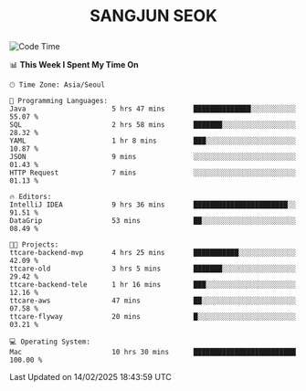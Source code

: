 <h1>
 <p align="center">
   SANGJUN SEOK
 </p>
</h1>

<!--START_SECTION:waka-->
![Code Time](http://img.shields.io/badge/Code%20Time-4%2C099%20hrs%2019%20mins-blue)

📊 **This Week I Spent My Time On** 

```text
🕑︎ Time Zone: Asia/Seoul

💬 Programming Languages: 
Java                     5 hrs 47 mins       ██████████████░░░░░░░░░░░   55.07 % 
SQL                      2 hrs 58 mins       ███████░░░░░░░░░░░░░░░░░░   28.32 % 
YAML                     1 hr 8 mins         ███░░░░░░░░░░░░░░░░░░░░░░   10.87 % 
JSON                     9 mins              ░░░░░░░░░░░░░░░░░░░░░░░░░   01.43 % 
HTTP Request             7 mins              ░░░░░░░░░░░░░░░░░░░░░░░░░   01.13 % 

🔥 Editors: 
IntelliJ IDEA            9 hrs 36 mins       ███████████████████████░░   91.51 % 
DataGrip                 53 mins             ██░░░░░░░░░░░░░░░░░░░░░░░   08.49 % 

🐱‍💻 Projects: 
ttcare-backend-mvp       4 hrs 25 mins       ███████████░░░░░░░░░░░░░░   42.09 % 
ttcare-old               3 hrs 5 mins        ███████░░░░░░░░░░░░░░░░░░   29.42 % 
ttcare-backend-tele      1 hr 16 mins        ███░░░░░░░░░░░░░░░░░░░░░░   12.16 % 
ttcare-aws               47 mins             ██░░░░░░░░░░░░░░░░░░░░░░░   07.58 % 
ttcare-flyway            20 mins             █░░░░░░░░░░░░░░░░░░░░░░░░   03.21 % 

💻 Operating System: 
Mac                      10 hrs 30 mins      █████████████████████████   100.00 % 
```


 Last Updated on 14/02/2025 18:43:59 UTC
<!--END_SECTION:waka-->
